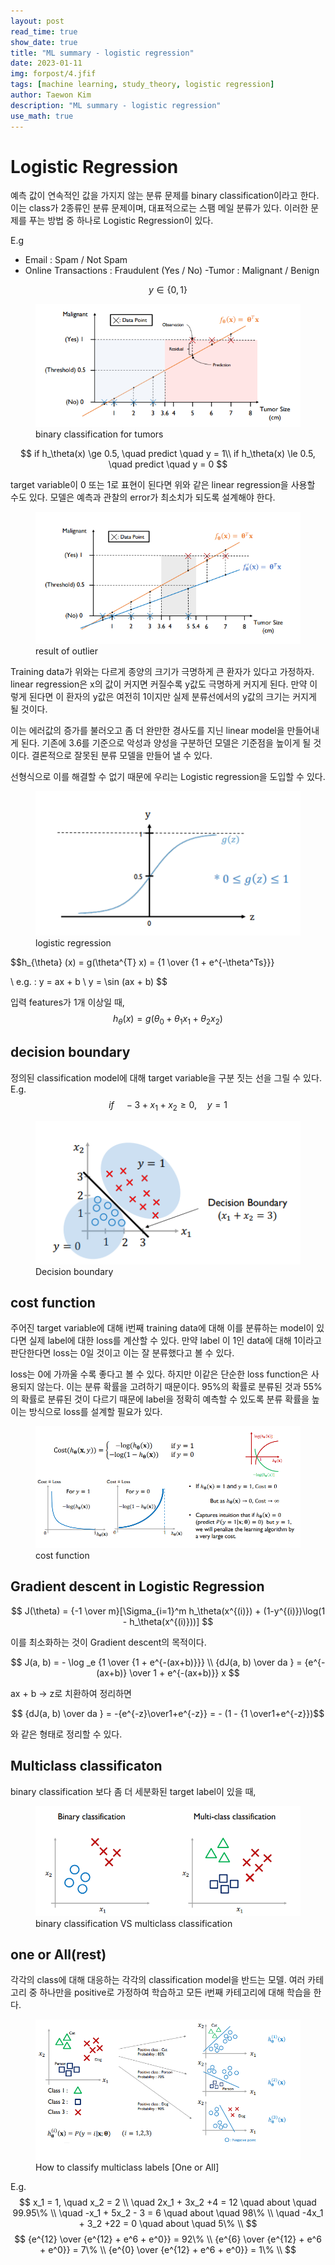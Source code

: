 ```yaml
---
layout: post
read_time: true
show_date: true
title: "ML summary - logistic regression"
date: 2023-01-11
img: forpost/4.jfif
tags: [machine learning, study_theory, logistic regression]
author: Taewon Kim
description: "ML summary - logistic regression"
use_math: true
---
```



Logistic Regression
===

예측 값이 연속적인 값을 가지지 않는 분류 문제를 binary classification이라고 한다. 이는 class가 2종류인 분류 문제이며, 대표적으로는 스팸 메일 분류가 있다. 이러한 문제를 푸는 방법 중 하나로 Logistic Regression이 있다.

E.g
- Email : Spam / Not Spam
- Online Transactions : Fraudulent (Yes / No)
-Tumor : Malignant / Benign

$$ y \in \{ 0, 1 \}$$

<figure>
    <img src="/assets/img/in_post/logistic/lo1.png" title="binary classification">    
    <figcaption>binary classification for tumors</figcaption>
</figure>

$$ if h_\theta(x) \ge 0.5, \quad predict  \quad y = 1\\ if h_\theta(x) \le 0.5, \quad predict  \quad y = 0  $$

target variable이 0 또는 1로 표현이 된다면 위와 같은 linear regression을 사용할 수도 있다. 모델은 예측과 관찰의 error가 최소치가 되도록 설계해야 한다.

<figure>
    <img src="/assets/img/in_post/logistic/lo2.png" title="outlier classification">    
    <figcaption>result of outlier</figcaption>
</figure>

Training data가 위와는 다르게 종양의 크기가 극명하게 큰 환자가 있다고 가정하자. linear regression은 x의 값이 커지면 커질수록 y값도 극명하게 커지게 된다. 만약 이렇게 된다면 이 환자의 y값은 여전히 1이지만 실제 분류선에서의 y값의 크기는 커지게 될 것이다.

이는 에러값의 증가를 불러오고 좀 더 완만한 경사도를 지닌 linear model을 만들어내게 된다. 기존에 3.6를 기준으로 악성과 양성을 구분하던 모델은 기준점을 높이게 될 것이다. 결론적으로 잘못된 분류 모델을 만들어 낼 수 있다.

선형식으로 이를 해결할 수 없기 때문에 우리는 Logistic regression을 도입할 수 있다.
<figure>
    <img src="/assets/img/in_post/logistic/lo3.png" title="logistic classification">    
    <figcaption>logistic regression</figcaption>
</figure>

$$h_{\theta} (x) = g(\theta^{T} x) = {1 \over {1 + e^{-\theta^Ts}}} 

\\ e.g. :  y = ax + b 
\\ y = \sin (ax + b) $$

입력 features가 1개 이상일 때, 
$$h_{\theta} (x) = g(\theta_0 +\theta _1 x _1 +\theta _2 x _2 )$$

## decision boundary

정의된 classification model에 대해 target variable을 구분 짓는 선을 그릴 수 있다.
E.g.
$$if \quad -3+x_1 + x_2 \ge 0, \quad y = 1$$
<figure>
    <img src="/assets/img/in_post/logistic/lo4.png" title="logistic classification">    
    <figcaption>Decision boundary</figcaption>
</figure>

## cost function

주어진 target variable에 대해 i번째 training data에 대해 이를 분류하는 model이 있다면 실제 label에 대한 loss를 계산할 수 있다. 만약 label 이 1인 data에 대해 1이라고 판단한다면 loss는 0일 것이고 이는 잘 분류했다고 볼 수 있다.

loss는 0에 가까울 수록 좋다고 볼 수 있다. 하지만 이같은 단순한 loss function은 사용되지 않는다. 이는 분류 확률을 고려하기 때문이다. 95%의 확률로 분류된 것과 55%의 확률로 분류된 것이 다르기 때문에 label을 정확히 예측할 수 있도록 분류 확률을 높이는 방식으로 loss를 설계할 필요가 있다.

<figure>
    <img src="/assets/img/in_post/logistic/lo5.png" title="logistic classification">    
    <figcaption>cost function</figcaption>
</figure>

## Gradient descent in Logistic Regression

$$ J(\theta) = {-1 \over m}[\Sigma_{i=1}^m h_\theta(x^{(i)}) + (1-y^{(i)})\log(1 -  h_\theta(x^{(i)}))] $$

이를 최소화하는 것이 Gradient descent의 목적이다.

$$ J(a, b) = - \log _e {1 \over {1 + e^{-(ax+b)}}}
\\ {dJ(a, b) \over da } = {e^{-(ax+b)} \over 1 + e^{-(ax+b)}} x
$$

ax + b -> z로 치환하여 정리하면

$$ {dJ(a, b) \over da } = -{e^{-z}\over1+e^{-z}} = - (1 - {1 \over1+e^{-z}})$$

와 같은 형태로 정리할 수 있다.

## Multiclass classificaton

binary classification 보다 좀 더 세분화된 target label이 있을 때,
<figure>
    <img src="/assets/img/in_post/logistic/lo6.png" title="logistic classification">    
    <figcaption>binary classification VS multiclass classification</figcaption>
</figure>

one or All(rest)
 --
각각의 class에 대해 대응하는 각각의 classification model을 반드는 모델. 여러 카테고리 중 하나만을 positive로 가정하여 학습하고 모든 i번째 카테고리에 대해 학습을 한다.

<figure>
    <img src="/assets/img/in_post/logistic/lo7.png" title="logistic classification">    
    <figcaption>How to classify multiclass labels [One or All]</figcaption>
</figure>

 E.g. 
 $$ x_1 = 1, \quad x_2 = 2 \\
 \quad  2x_1 + 3x_2 +4 = 12 \quad about \quad 99.95\% \\
 \quad  -x_1 + 5x_2 - 3 = 6 \quad about \quad 98\% \\
 \quad  -4x_1 + 3_2 +22 = 0 \quad about \quad 5\% \\
 $$
 $$
 {e^{12} \over {e^{12} + e^6 + e^0}} = 92\% \\
 {e^{6} \over {e^{12} + e^6 + e^0}} = 7\% \\
 {e^{0} \over {e^{12} + e^6 + e^0}} = 1\% \\
 $$